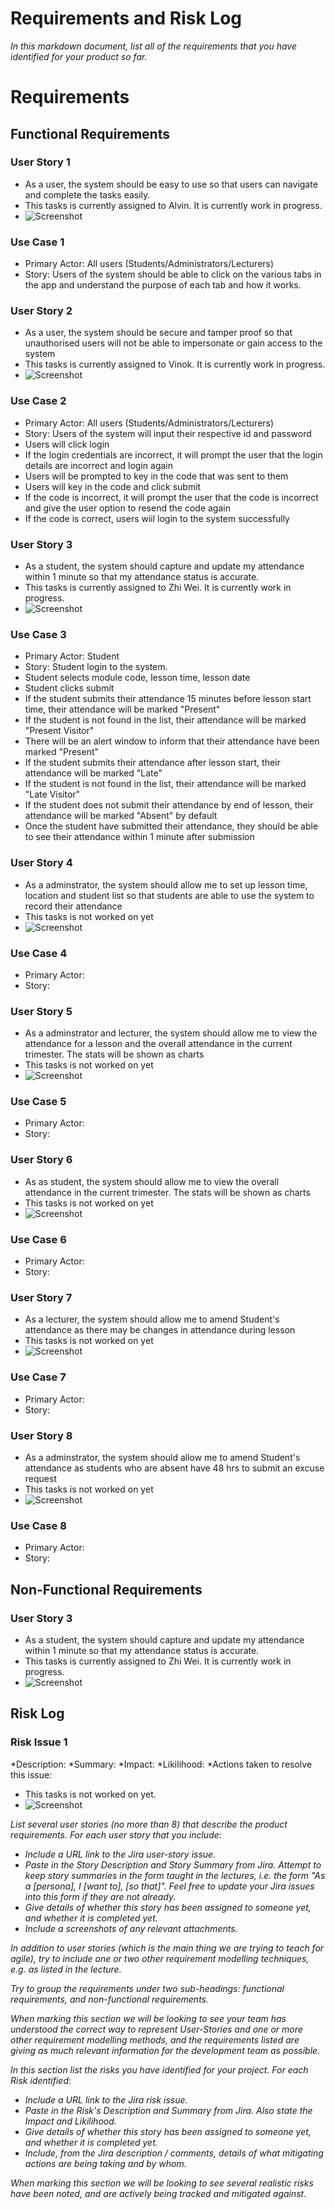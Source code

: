 # Requirements and Risk Log

*In this markdown document, list all of the requirements that you have identified for your product so far.*

# Requirements

## Functional Requirements
### User Story 1
* As a user, the system should be easy to use so that users can navigate and complete the tasks easily.
* This tasks is currently assigned to Alvin. It is currently work in progress.
* ![Screenshot](Screenshots/)

### Use Case 1
* Primary Actor: All users (Students/Administrators/Lecturers)
* Story: Users of the system should be able to click on the various tabs in the app and understand the purpose of each tab and how it works.

### User Story 2
* As a user, the system should be secure and tamper proof so that unauthorised users will not be able to impersonate or gain access to the system
* This tasks is currently assigned to Vinok. It is currently work in progress.
* ![Screenshot](Screenshots/)

### Use Case 2
* Primary Actor: All users (Students/Administrators/Lecturers)
* Story: Users of the system will input their respective id and password
* Users will click login
* If the login credentials are incorrect, it will prompt the user that the login details are incorrect and login again
* Users will be prompted to key in the code that was sent to them
* Users will key in the code and click submit 
* If the code is incorrect, it will prompt the user that the code is incorrect and give the user option to resend the code again
* If the code is correct, users wiil login to the system successfully

### User Story 3
* As a student, the system should capture and update my attendance within 1 minute so that my attendance status is accurate.
* This tasks is currently assigned to Zhi Wei. It is currently work in progress.
* ![Screenshot](Screenshots/)

### Use Case 3
* Primary Actor: Student
* Story: Student login to the system. 
* Student selects module code, lesson time, lesson date 
* Student clicks submit 
* If the student submits their attendance 15 minutes before lesson start time, their attendance will be marked "Present"
* If the student is not found in the list, their attendance will be marked "Present Visitor"
* There will be an alert window to inform that their attendance have been marked "Present"
* If the student submits their attendance after lesson start, their attendance will be marked "Late"
* If the student is not found in the list, their attendance will be marked "Late Visitor"
* If the student does not submit their attendance by end of lesson, their attendance will be marked "Absent" by default
* Once the student have submitted their attendance, they should be able to see their attendance within 1 minute after submission

### User Story 4
* As a adminstrator, the system should allow me to set up lesson time, location and student list so that students are able to use the system to record their attendance
* This tasks is not worked on yet
* ![Screenshot](Screenshots/)

### Use Case 4
* Primary Actor: 
* Story:

### User Story 5
* As a adminstrator and lecturer, the system should allow me to view the attendance for a lesson and the overall attendance in the current trimester. The stats will be shown as charts
* This tasks is not worked on yet
* ![Screenshot](Screenshots/)

### Use Case 5
* Primary Actor: 
* Story:

### User Story 6
* As as student, the system should allow me to view the overall attendance in the current trimester. The stats will be shown as charts
* This tasks is not worked on yet
* ![Screenshot](Screenshots/)

### Use Case 6
* Primary Actor: 
* Story:

### User Story 7
* As a lecturer, the system should allow me to amend Student's attendance as there may be changes in attendance during lesson 
* This tasks is not worked on yet
* ![Screenshot](Screenshots/)

### Use Case 7
* Primary Actor: 
* Story:

### User Story 8
* As a adminstrator, the system should allow me to amend Student's attendance as students who are absent have 48 hrs to submit an excuse request
* This tasks is not worked on yet
* ![Screenshot](Screenshots/)

### Use Case 8
* Primary Actor: 
* Story:

## Non-Functional Requirements

### User Story 3
* As a student, the system should capture and update my attendance within 1 minute so that my attendance status is accurate.
* This tasks is currently assigned to Zhi Wei. It is currently work in progress.
* ![Screenshot](Screenshots/)

## Risk Log

### Risk Issue 1
*Description:
*Summary: 
*Impact: 
*Likilihood: 
*Actions taken to resolve this issue:
* This tasks is not worked on yet. 
* ![Screenshot](Screenshots/)



*List several user stories (no more than 8) that describe the product requirements. For each user story that you include:*

* *Include a URL link to the Jira user-story issue.*
* *Paste in the Story Description and Story Summary from Jira.  Attempt to keep story summaries in the form taught in the lectures, i.e. the form "As a [persona], I [want to], [so that]".  Feel free to update your Jira issues into this form if they are not already.*
* *Give details of whether this story has been assigned to someone yet, and whether it is completed yet.*
* *Include a screenshots of any relevant attachments.*

*In addition to user stories (which is the main thing we are trying to teach for agile), try to include one or two other requirement modelling techniques, e.g. as listed in the lecture.*

*Try to group the requirements under two sub-headings: functional requirements, and non-functional requirements.*

*When marking this section we will be looking to see your team has understood the correct way to represent User-Stories and one or more other requirement modelling methods, and the requirements listed are giving as much relevant information for the development team as possible.*


*In this section list the risks you have identified for your project.  For each Risk identified:*

* *Include a URL link to the Jira risk issue.* 
* *Paste in the Risk's Description and Summary from Jira.  Also state the Impact and Likilihood.*
* *Give details of whether this story has been assigned to someone yet, and whether it is completed yet.*
* *Include, from the Jira description / comments, details of what mitigating actions are being taking and by whom.*

*When marking this section we will be looking to see several realistic risks have been noted, and are actively being tracked and mitigated against.*


